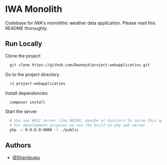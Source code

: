 # IWA Monolith

Codebase for IWA's monolithic weather data application. Please read this README thoroughly.




## Run Locally

Clone the project

```bash
  git clone https://github.com/DowneyX/project-webapplicaties.git
```

Go to the project directory

```bash
  cd project-webapplicaties
```

Install dependencies

```bash
  composer install
```

Start the server

```bash
  # Use any WSGI server like NGINX, Apache or Gunicorn to serve this application. 
  # For development purposes we use the built-in php web server
  php -s 0.0.0.0:8000 -t ./public
```


## Authors

- [@Shambuwu](https://www.github.com/Shambuwu)


